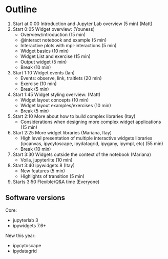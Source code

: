 # Outline

1. Start at 0:00 Introduction and Jupyter Lab overview (5 min) (Matt)
2. Start 0:05 Widget overview: (Youness)
   - Overview/introduction (15 min)
   - @interact notebook and example (5 min) 
   - Interactive plots with mpl-interactions (5 min) 
   - Widget basics (10 min)
   - Widget List and exercise (15 min)
   - Output widget (5 min)
   - Break (10 min)
3. Start 1:10 Widget events (Ian)
   - Events: observe, link, traitlets (20 min)
   - Exercise (10 min)
   - Break (5 min)
4. Start 1:45 Widget styling overview: (Matt)
   - Widget layout concepts (10 min)
   - Widget layout examples/exercises (10 min)
   - Break (5 min)
5. Start 2:10 More about how to build complex libraries  (Itay)
   - Considerations when designing more complex widget applications (15 min)
6. Start 2:25 More widget libraries (Mariana, Itay)
   - High level presentation of multiple interactive widgets libraries (ipcanvas, ipycytoscape, ipydatagrid, ipygany, ipympl, etc) (55 min)
   - Break (10 min)
7. Start 3:30 Widgets outside the context of the notebook (Mariana)
   - Voila, jupyterlite (10 min)
8. Start 3:40 ipywidgets 8 (Itay)
   - New features (5 min)
   - Highlights of transition (5 min)
9. Starts 3:50 Flexible/Q&A time (Everyone)

## Software versions

Core:

+ jupyterlab 3
+ ipywidgets 7.6+

New this year:

- ipycytoscape
- ipydatagrid
